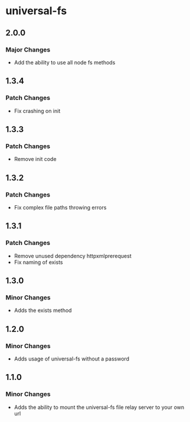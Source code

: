 # universal-fs

## 2.0.0

### Major Changes

- Add the ability to use all node fs methods

## 1.3.4

### Patch Changes

- Fix crashing on init

## 1.3.3

### Patch Changes

- Remove init code

## 1.3.2

### Patch Changes

- Fix complex file paths throwing errors

## 1.3.1

### Patch Changes

- Remove unused dependency httpxmlprerequest
- Fix naming of exists

## 1.3.0

### Minor Changes

- Adds the exists method

## 1.2.0

### Minor Changes

- Adds usage of universal-fs without a password

## 1.1.0

### Minor Changes

- Adds the ability to mount the universal-fs file relay server to your own url
